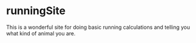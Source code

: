 # runningSite

This is a wonderful site for doing basic running calculations and telling you what kind of animal you are.
